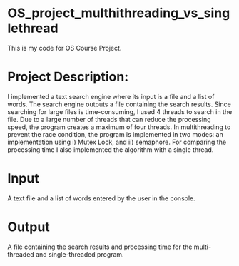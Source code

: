 # OS_project_multhithreading_vs_singlethread

This is my code for OS Course Project. 


# Project Description: 
I implemented a text search engine where its input is a file and a list of words. The search engine outputs a file containing the search results.  Since searching for large files is time-consuming, I used 4 threads to search in the file. Due to a large number of threads that can reduce the processing speed, the program creates a maximum of four threads. In multithreading to prevent the race condition, the program is implemented in two modes:  an implementation using i) Mutex Lock, and ii) semaphore. For comparing the processing time I also implemented the algorithm with a single thread.


# Input

A text file and a list of words entered by the user in the console.


# Output

A file containing the search results and processing time for the multi-threaded and single-threaded program.
